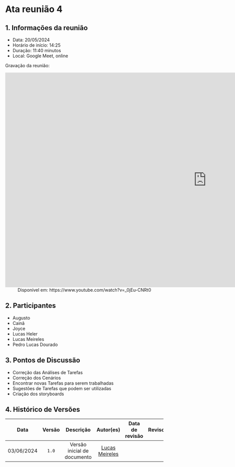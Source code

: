 # Ata reunião 4

## 1. Informações da reunião
 - Data: 20/05/2024
 - Horário de início: 14:25
 - Duração: 11:40 minutos
 - Local: Google Meet, online

 Gravação da reunião:

 <iframe width="1280" height="684" src="https://www.youtube.com/embed/_0jEu-CNRt0" title="Reuniao 20/05" frameborder="0" allow="accelerometer; autoplay; clipboard-write; encrypted-media; gyroscope; picture-in-picture; web-share" referrerpolicy="strict-origin-when-cross-origin" allowfullscreen></iframe>
<center>Disponível em: https://www.youtube.com/watch?v=_0jEu-CNRt0 </center>

## 2. Participantes
- Augusto
- Cainã
- Joyce
- Lucas Heler
- Lucas Meireles
- Pedro Lucas Dourado

## 3. Pontos de Discussão

- Correção das Análises de Tarefas
- Correção dos Cenários
- Encontrar novas Tarefas para serem trabalhadas
- Sugestões de Tarefas que podem ser utilizadas
- Criação dos storyboards


## 4. Histórico de Versões
|    Data    | Versão |          Descrição          |                      Autor(es)                      | Data de revisão | Revisor(es) |
| :--------: | :----: | :-------------------------: | :-------------------------------------------------: | :-------------: | :---------: |
| 03/06/2024 | `1.0`  | Versão inicial de documento | [Lucas Meireles](https://github.com/Katuner)        |             |    |


